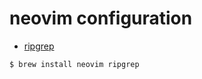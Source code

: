 # neovim configuration
- [ripgrep](https://github.com/BurntSushi/ripgrep)

```
$ brew install neovim ripgrep
```
